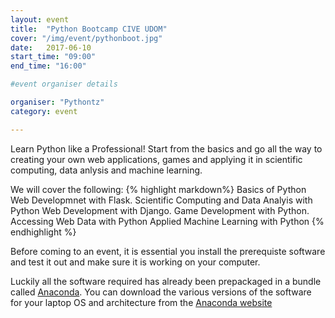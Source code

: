```yaml
---
layout: event
title:  "Python Bootcamp CIVE UDOM"
cover: "/img/event/pythonboot.jpg" 
date:   2017-06-10 
start_time: "09:00"
end_time: "16:00"

#event organiser details

organiser: "Pythontz"
category: event

---
```

Learn Python like a Professional! Start from the basics and go all the way to creating your own web applications, games and applying it in scientific computing, data anlysis and machine learning.

We will cover the following:
{% highlight markdown%}
 Basics of Python
 Web Developmnet with Flask.
 Scientific Computing and Data Analyis with Python
 Web Development with Django.
 Game Development with Python.
 Accessing Web Data with Python
 Applied Machine Learning with Python
{% endhighlight %}

Before coming to an event, it is essential you install the prerequiste software and test it out and make sure it is working on your computer. 

Luckily all the software required has already been prepackaged in a bundle called [Anaconda](https://www.continuum.io/). You can download the various versions of the software for your laptop OS and architecture from the [Anaconda website](https://www.continuum.io/downloads) 


